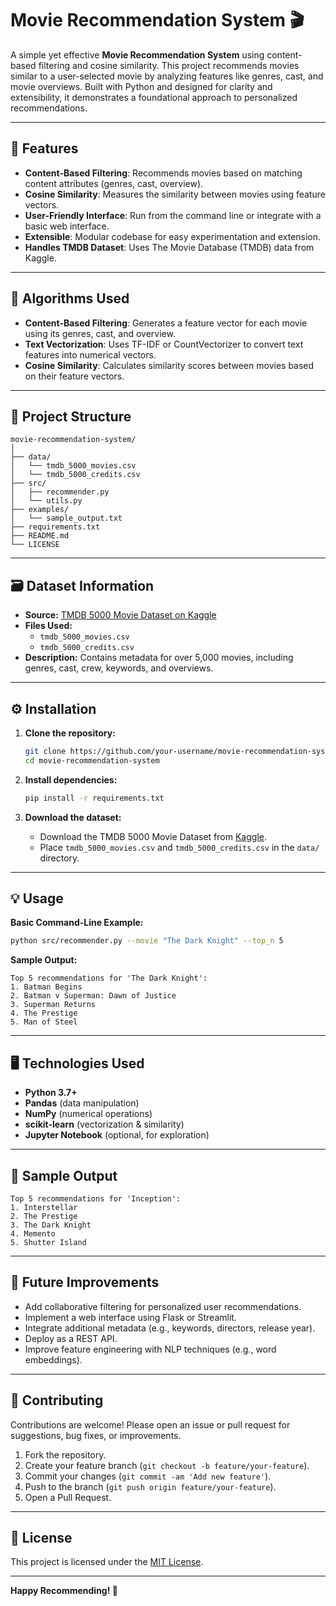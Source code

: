 # Movie Recommendation System 🎬

A simple yet effective **Movie Recommendation System** using content-based filtering and cosine similarity. This project recommends movies similar to a user-selected movie by analyzing features like genres, cast, and movie overviews. Built with Python and designed for clarity and extensibility, it demonstrates a foundational approach to personalized recommendations.

---

## 🚀 Features

- **Content-Based Filtering**: Recommends movies based on matching content attributes (genres, cast, overview).
- **Cosine Similarity**: Measures the similarity between movies using feature vectors.
- **User-Friendly Interface**: Run from the command line or integrate with a basic web interface.
- **Extensible**: Modular codebase for easy experimentation and extension.
- **Handles TMDB Dataset**: Uses The Movie Database (TMDB) data from Kaggle.

---

## 🧠 Algorithms Used

- **Content-Based Filtering**: Generates a feature vector for each movie using its genres, cast, and overview.
- **Text Vectorization**: Uses TF-IDF or CountVectorizer to convert text features into numerical vectors.
- **Cosine Similarity**: Calculates similarity scores between movies based on their feature vectors.

---

## 📁 Project Structure

```
movie-recommendation-system/
│
├── data/
│   └── tmdb_5000_movies.csv
│   └── tmdb_5000_credits.csv
├── src/
│   ├── recommender.py
│   └── utils.py
├── examples/
│   └── sample_output.txt
├── requirements.txt
├── README.md
└── LICENSE
```

---

## 🗃️ Dataset Information

- **Source:** [TMDB 5000 Movie Dataset on Kaggle](https://www.kaggle.com/datasets/tmdb/tmdb-movie-metadata)
- **Files Used:**
  - `tmdb_5000_movies.csv`
  - `tmdb_5000_credits.csv`
- **Description:** Contains metadata for over 5,000 movies, including genres, cast, crew, keywords, and overviews.

---

## ⚙️ Installation

1. **Clone the repository:**
   ```bash
   git clone https://github.com/your-username/movie-recommendation-system.git
   cd movie-recommendation-system
   ```

2. **Install dependencies:**
   ```bash
   pip install -r requirements.txt
   ```

3. **Download the dataset:**
   - Download the TMDB 5000 Movie Dataset from [Kaggle](https://www.kaggle.com/datasets/tmdb/tmdb-movie-metadata).
   - Place `tmdb_5000_movies.csv` and `tmdb_5000_credits.csv` in the `data/` directory.

---

## 💡 Usage

**Basic Command-Line Example:**

```bash
python src/recommender.py --movie "The Dark Knight" --top_n 5
```

**Sample Output:**

```
Top 5 recommendations for 'The Dark Knight':
1. Batman Begins
2. Batman v Superman: Dawn of Justice
3. Superman Returns
4. The Prestige
5. Man of Steel
```

---

## 🖥️ Technologies Used

- **Python 3.7+**
- **Pandas** (data manipulation)
- **NumPy** (numerical operations)
- **scikit-learn** (vectorization & similarity)
- **Jupyter Notebook** (optional, for exploration)

---

## 🔬 Sample Output

```
Top 5 recommendations for 'Inception':
1. Interstellar
2. The Prestige
3. The Dark Knight
4. Memento
5. Shutter Island
```

---

## 🚧 Future Improvements

- Add collaborative filtering for personalized user recommendations.
- Implement a web interface using Flask or Streamlit.
- Integrate additional metadata (e.g., keywords, directors, release year).
- Deploy as a REST API.
- Improve feature engineering with NLP techniques (e.g., word embeddings).

---

## 🤝 Contributing

Contributions are welcome! Please open an issue or pull request for suggestions, bug fixes, or improvements.

1. Fork the repository.
2. Create your feature branch (`git checkout -b feature/your-feature`).
3. Commit your changes (`git commit -am 'Add new feature'`).
4. Push to the branch (`git push origin feature/your-feature`).
5. Open a Pull Request.

---

## 📄 License

This project is licensed under the [MIT License](LICENSE).

---

**Happy Recommending! 🎥**